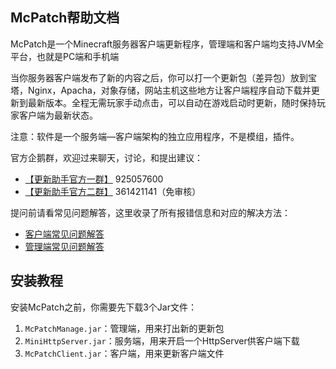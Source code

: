 
## McPatch帮助文档

McPatch是一个Minecraft服务器客户端更新程序，管理端和客户端均支持JVM全平台，也就是PC端和手机端

当你服务器客户端发布了新的内容之后，你可以打一个更新包（差异包）放到宝塔，Nginx，Apacha，对象存储，网站主机这些地方让客户端程序自动下载并更新到最新版本。全程无需玩家手动点击，可以自动在游戏启动时更新，随时保持玩家客户端为最新状态。

注意：软件是一个服务端—客户端架构的独立应用程序，不是模组，插件。

官方企鹅群，欢迎过来聊天，讨论，和提出建议：

+ [【更新助手官方一群】](https://jq.qq.com/?_wv=1027&k=PqAEtn39) 925057600
+ [【更新助手官方二群】](https://jq.qq.com/?_wv=1027&k=4rTiKPat) 361421141（免审核）

提问前请看常见问题解答，这里收录了所有报错信息和对应的解决方法：

+ [客户端常见问题解答](faq-client.md)
+ [管理端常见问题解答](faq-manage.md)

## 安装教程

安装McPatch之前，你需要先下载3个Jar文件：

1. `McPatchManage.jar`：管理端，用来打出新的更新包
2. `MiniHttpServer.jar`：服务端，用来开启一个HttpServer供客户端下载
3. `McPatchClient.jar`：客户端，用来更新客户端文件
